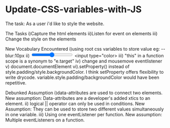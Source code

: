 # Update-CSS-variables-with-JS
The task: As a user i'd like to style the website.


The Tasks
i)Capture the html elements 
ii)Listen for event on elements
iii) Change the style on the elements


New Vocabulary Encountered 
i)using root css variables to store value eg: --blur:10px
ii) <input type="range"> <input type="color>
iii) "this" in a function scope is a synonym to "e.target"
iv) change and mousemove eventlistener
v)  document.documentElement 
vi).setProperty() instead of style.padding/style.backgroundColor. I think setProperty offers flexibility to write drycode. variable.style.padding/backgroundColor would have been repetitive.



Debunked Assumption 
i)data-attributes are used to connect two elements.  New assumption: Data-attributes are a developer's added xtics to an element. 
ii) logical || operator can only be used in conditions. New Assumption: They can be used to store two different values simultaneously in one variable. 
iii) Using one eventListener per function. New assumption: Multiple eventListeners on a function. 
